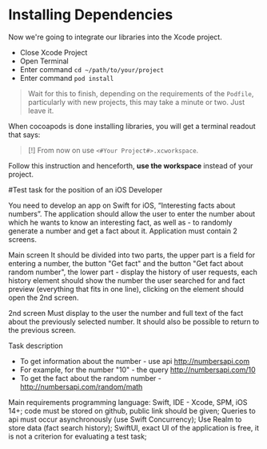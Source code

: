 # Installing Dependencies

Now we're going to integrate our libraries into the Xcode project.

- Close Xcode Project
- Open Terminal
- Enter command `cd ~/path/to/your/project`
- Enter command `pod install`

> Wait for this to finish, depending on the requirements of the `Podfile`, particularly with new projects, this may take a minute or two.  Just leave it.

When cocoapods is done installing libraries, you will get a terminal readout that says:

>[!] From now on use `<#Your Project#>.xcworkspace`.

Follow this instruction and henceforth, **use the workspace** instead of your project.

#Test task for the position of an iOS Developer

You need to develop an app on Swift for iOS, “Interesting facts about numbers”. The application should allow the user to enter the number about which he wants to know an interesting fact, as well as - to randomly generate a number and get a fact about it. Application must contain 2 screens.

Main screen
It should be divided into two parts, the upper part is a field for entering a number, the button "Get fact" and the button "Get fact about random number", the lower part - display the history of user requests, each history element should show the number the user searched for and fact preview (everything that fits in one line), clicking on the element should open the 2nd screen.

2nd screen
Must display to the user the number and full text of the fact about the previously selected number. It should also be possible to return to the previous screen.

Task description
- To get information about the number - use api http://numbersapi.com
- For example, for the number "10" - the query http://numbersapi.com/10
- To get the fact about the random number - http://numbersapi.com/random/math

Main requirements
programming language: Swift, IDE - Xcode, SPM, iOS 14+;
code must be stored on github, public link should be given;
Queries to api must occur asynchronously (use Swift Concurrency);
Use Realm to store data (fact search history);
SwiftUI, exact UI of the application is free, it is not a criterion for evaluating a test task;

